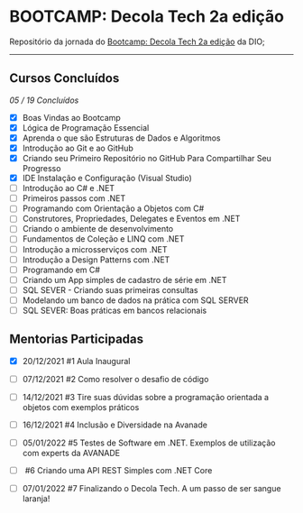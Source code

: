# BOOTCAMP: Decola Tech 2a edição

Repositório da jornada do [Bootcamp: Decola Tech 2a edição](https://web.dio.me/track/decola-tech-2a-edicao?tab=path) da DIO;

---
## Cursos Concluídos

_05 / 19 Concluídos_

- [x] Boas Vindas ao Bootcamp
- [x] Lógica de Programação Essencial
- [x] Aprenda o que são Estruturas de Dados e Algoritmos
- [x] Introdução ao Git e ao GitHub
- [x] Criando seu Primeiro Repositório no GitHub Para Compartilhar Seu Progresso
- [x] IDE Instalação e Configuração (Visual Studio)
- [ ] Introdução ao C# e .NET
- [ ] Primeiros passos com .NET
- [ ] Programando com Orientação a Objetos com C#
- [ ] Construtores, Propriedades, Delegates e Eventos em .NET
- [ ] Criando o ambiente de desenvolvimento
- [ ] Fundamentos de Coleção e LINQ com .NET
- [ ] Introdução a microsserviços com .NET
- [ ] Introdução a Design Patterns com .NET
- [ ] Programando em C#
- [ ] Criando um App simples de cadastro de série em .NET
- [ ] SQL SEVER - Criando suas primeiras consultas
- [ ] Modelando um banco de dados na prática com SQL SERVER
- [ ] SQL SEVER: Boas práticas em bancos relacionais

## Mentorias Participadas

- [x] 20/12/2021     #1 Aula Inaugural
- [ ] 07/12/2021     #2 Como resolver o desafio de código
- [ ] 14/12/2021     #3 Tire suas dúvidas sobre a programação orientada a objetos com exemplos práticos
- [ ] 16/12/2021     #4 Inclusão e Diversidade na Avanade
- [ ] 05/01/2022     #5 Testes de Software em .NET. Exemplos de utilização com experts da AVANADE
- [ ] ​                       #6 Criando uma API REST Simples com .NET Core
- [ ] 07/01/2022     #7 Finalizando o Decola Tech. A um passo de ser sangue laranja!

